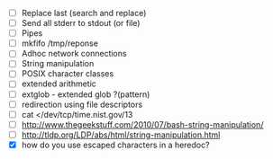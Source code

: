 - [ ] Replace last (search and replace)
- [ ] Send all stderr to stdout (or file)
- [ ] Pipes
- [ ] mkfifo /tmp/reponse
- [ ] Adhoc network connections
- [ ] String manipulation
- [ ] POSIX character classes
- [ ] extended arithmetic
- [ ] extglob - extended glob ?(pattern)
- [ ] redirection using file descriptors
- [ ] cat </dev/tcp/time.nist.gov/13
- [ ] http://www.thegeekstuff.com/2010/07/bash-string-manipulation/
- [ ] http://tldp.org/LDP/abs/html/string-manipulation.html
- [x] how do you use escaped characters in a heredoc?
